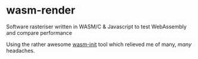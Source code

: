 # wasm-render
Software rasteriser written in WASM/C &amp; Javascript to test WebAssembly and compare performance

Using the rather awesome [wasm-init](https://github.com/shamadee/wasm-init) tool which relieved me of many, *many* headaches.
